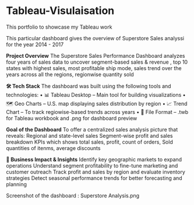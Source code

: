 # Tableau-Visulaisation
This portfolio to showcase my Tableau work

This particular dashboard gives the overview of Superstore Sales analyssi for the year 2014 - 2017

**Project Overview**
The Superstore Sales Performance Dashboard analyzes four years of sales data to uncover segment-based sales & revenue , top 10 states with highest sales, most profitable ship mode, sales trend over the years across all the regions, regionwise quantity sold 

**🛠️ Tech Stack**
The dashboard was built using the following tools and technologies:
• 📊 Tableau Desktop – Main tool for building  visualizations
• 🗺️ Geo Charts – U.S. map displaying sales distribution by region
• 📈 Trend Chart – To track regiowise-based trends across years
• 📁 File Format – .twb for Tableau workbook and .png for dashboard preview

**Goal of the Dashboard**
To offer a centralized sales analysis picture that reveals:
Regional and state-level sales 
Segment-wise profit and sales breakdown
KPIs which shows total sales, profit, count of orders, Sold quantities of itenms, average discounts

**🚀 Business Impact & Insights**
Identify key geographic markets to expand operations
Understand segment profitability to fine-tune marketing and customer outreach
Track profit and sales by region and evaluate inventory strategies
Detect seasonal performance trends for better forecasting and planning

Screenshot of the dashboard : Superstore Analysis.png
